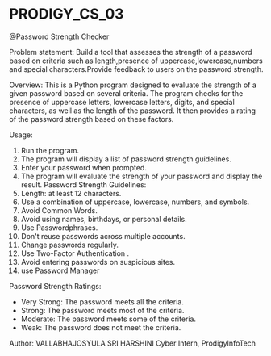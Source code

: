 # PRODIGY_CS_03
@Password Strength Checker

Problem statement:
Build a tool that assesses the strength of a password based on criteria such as length,presence of uppercase,lowercase,numbers and special characters.Provide feedback to users on the password strength.

Overview:
This is a Python program designed to evaluate the strength of a given password based on several criteria. The program checks for the presence of uppercase letters, lowercase letters, digits, and special characters, as well as the length of the password. It then provides a rating of the password strength based on these factors.

Usage:
1. Run the program.
2. The program will display a list of password strength guidelines.
3. Enter your password when prompted.
4. The program will evaluate the strength of your password and display the result.
Password Strength Guidelines:
1. Length: at least 12 characters.
2. Use a combination of uppercase, lowercase, numbers, and symbols.
3. Avoid Common Words.
4. Avoid using names, birthdays, or personal details.
5. Use Passwordphrases.
6. Don't reuse passwords across multiple accounts.
7. Change passwords regularly.
8. Use Two-Factor Authentication .
9. Avoid entering passwords on suspicious sites.
10. use Password Manager

Password Strength Ratings:
- Very Strong: The password meets all the criteria.
- Strong: The password meets most of the criteria.
- Moderate: The password meets some of the criteria.
- Weak: The password does not meet the criteria.

Author:
  VALLABHAJOSYULA SRI HARSHINI
  Cyber Intern,
  ProdigyInfoTech   
